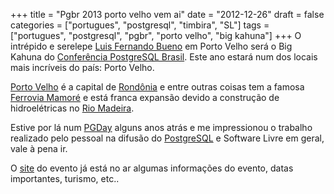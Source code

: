 +++
title = "Pgbr 2013 porto velho vem ai"
date = "2012-12-26"
draft = false
categories = ["portugues", "postgresql", "timbira", "SL"]
tags = ["portugues", "postgresql", "pgbr", "porto velho", "big kahuna"]
+++
O intrépido e serelepe [Luis Fernando Bueno](http://buscatextual.cnpq.br/buscatextual/visualizacv.do?id=C324321) em Porto Velho será o Big Kahuna do [Conferência PostgreSQL Brasil](http://pgbr.postgresql.org.br/). Este ano estará num dos locais mais incríveis do país: Porto Velho.

[Porto Velho](http://en.wikipedia.org/wiki/Porto_Velho) é a capital de [Rondônia](http://en.wikipedia.org/wiki/Rond%C3%B4nia) e entre outras coisas tem a famosa [Ferrovia Mamoré](http://pt.wikipedia.org/wiki/Estrada_de_Ferro_Madeira-Mamor%C3%A9) e está franca expansão devido a construção de hidroelétricas no [Rio Madeira](http://pt.wikipedia.org/wiki/Rio_Madeira).

Estive por lá num [PGDay](http://www.postgresql.org.br/eventos/pgday) alguns anos atrás e me impressionou o trabalho realizado pelo pessoal na difusão do [PostgreSQL](http://www.postgresql.org) e Software Livre em geral, vale à pena ir.

O [site](http://pgbr.postgresql.org.br/2013) do evento já está no ar algumas informações do evento, datas importantes, turismo, etc..
